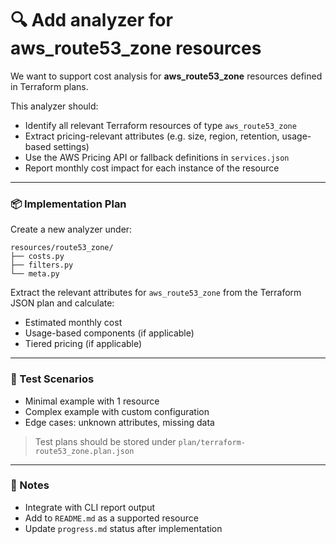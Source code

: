 # 🔍 Add analyzer for aws_route53_zone resources

We want to support cost analysis for **aws_route53_zone** resources defined in Terraform plans.

This analyzer should:
- Identify all relevant Terraform resources of type `aws_route53_zone`
- Extract pricing-relevant attributes (e.g. size, region, retention, usage-based settings)
- Use the AWS Pricing API or fallback definitions in `services.json`
- Report monthly cost impact for each instance of the resource

---

### 📦 Implementation Plan

Create a new analyzer under:

```
resources/route53_zone/
├── costs.py
├── filters.py
└── meta.py
```

Extract the relevant attributes for `aws_route53_zone` from the Terraform JSON plan and calculate:
- Estimated monthly cost
- Usage-based components (if applicable)
- Tiered pricing (if applicable)

---

### 🧪 Test Scenarios

- Minimal example with 1 resource
- Complex example with custom configuration
- Edge cases: unknown attributes, missing data

> Test plans should be stored under `plan/terraform-route53_zone.plan.json`

---

### 🧱 Notes

- Integrate with CLI report output
- Add to `README.md` as a supported resource
- Update `progress.md` status after implementation